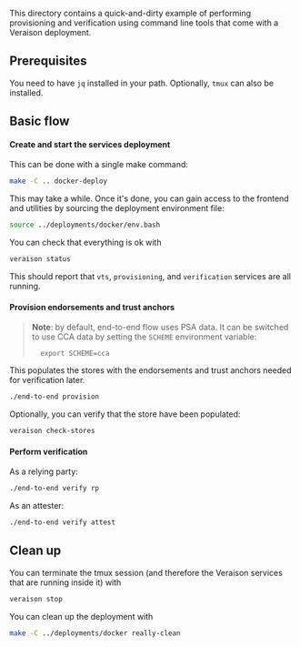 This directory contains a quick-and-dirty example of performing provisioning
and verification using command line tools that come with a Veraison deployment.

## Prerequisites

You need to have `jq` installed in your path. Optionally, `tmux` can also be
installed.

## Basic flow

#### Create and start the services deployment

This can be done with a single make command:

```sh
make -C .. docker-deploy
```

This may take a while. Once it's done, you can gain access to the frontend and
utilities by sourcing the deployment environment file:

```sh
source ../deployments/docker/env.bash
```

You can check that everything is ok with

```sh
veraison status
```

This should report that `vts`, `provisioning`, and `verification` services are
all running.

#### Provision endorsements and trust anchors

> **Note**: by default, end-to-end flow uses PSA data. It can be switched to
> use CCA data by setting the `SCHEME` environment variable:
>
>       export SCHEME=cca

This populates the stores with the endorsements and trust anchors needed for
verification later.

```sh
./end-to-end provision
```

Optionally, you can verify that the store have been populated:

```sh
veraison check-stores
```

#### Perform verification

As a relying party:

```sh
./end-to-end verify rp
```

As an attester:

```sh
./end-to-end verify attest
```

## Clean up

You can terminate the tmux session (and therefore the Veraison services that
are running inside it) with

```sh
veraison stop
```

You can clean up the deployment with

```sh
make -C ../deployments/docker really-clean
```

